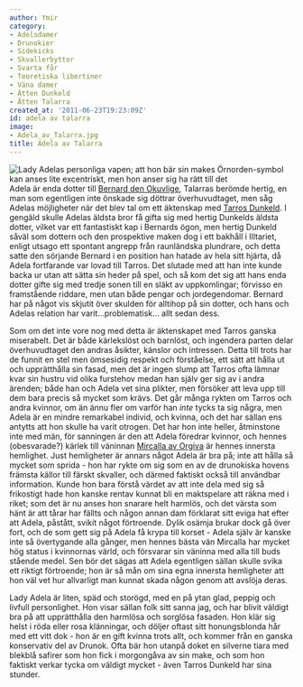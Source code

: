 ```yaml
---
author: Ymir
category:
- Adelsdamer
- Drunokier
- Sidekicks
- Skvallerbyttor
- Svarta får
- Teoretiska libertiner
- Väna damer
- Ätten Dunkeld
- Ätten Talarra
created_at: '2011-06-23T19:23:09Z'
id: adela av talarra
image:
- Adela_av_Talarra.jpg
title: Adela av Talarra
---
```

![Lady Adelas personliga vapen; att hon bär sin makes Örnorden-symbol kan anses lite excentriskt, men hon anser sig ha rätt till det] Adela är enda dotter till [Bernard den Okuvlige], Talarras berömde hertig, en man som egentligen inte önskade sig döttrar överhuvudtaget, men såg Adelas möjligheter när det blev tal om ett äktenskap med [Tarros Dunkeld]. I gengäld skulle Adelas äldsta bror få gifta sig med hertig Dunkelds äldsta dotter, vilket var ett fantastiskt kap i Bernards ögon, men hertig Dunkeld såväl som dottern och den prospektive maken dog i ett bakhåll i Illtariet, enligt utsago ett spontant angrepp från raunländska plundrare, och detta satte den sörjande Bernard i en position han hatade av hela sitt hjärta, då Adela fortfarande var lovad till Tarros. Det slutade med att han inte kunde backa ur utan att sätta sin heder på spel, och så kom det sig att hans enda dotter gifte sig med tredje sonen till en släkt av uppkomlingar; förvisso en framstående riddare, men utan både pengar och jordegendomar. Bernard har på något vis skjutit över skulden för alltihop på sin dotter, och hans och Adelas relation har varit...problematisk... allt sedan dess.

Som om det inte vore nog med detta är äktenskapet med Tarros ganska miserabelt. Det är både kärlekslöst och barnlöst, och ingendera parten delar överhuvudtaget den andras åsikter, känslor och intressen. Detta till trots har de funnit en stel men ömsesidig respekt och förståelse, ett sätt att hålla ut och upprätthålla sin fasad, men det är ingen slump att Tarros ofta lämnar kvar sin hustru vid olika furstehov medan han själv ger sig av i andra ärenden; både han och Adela vet sina plikter, men försöker att leva upp till dem bara precis så mycket som krävs. Det går många rykten om Tarros och andra kvinnor, om än ännu fler om varför han *inte* tycks ta sig några, men Adela är en mindre remarkabel individ, och kvinna, och det har sällan ens antytts att hon skulle ha varit otrogen. Det har hon inte heller, åtminstone inte med män, för sanningen är den att Adela föredrar kvinnor, och hennes (obesvarade?) kärlek till väninnan [Mircalla av Orgiva] är hennes innersta hemlighet. Just hemligheter är annars något Adela är bra på; inte att hålla så mycket som sprida - hon har rykte om sig som en av de drunokiska hovens främsta källor till färskt skvaller, och därmed faktiskt också till användbar information. Kunde hon bara förstå värdet av att inte dela med sig så frikostigt hade hon kanske rentav kunnat bli en maktspelare att räkna med i riket; som det är nu anses hon snarare helt harmlös, och det värsta som hänt är att tårar har fällts och någon annan dam förklarat sitt eviga hat efter att Adela, påstått, svikit något förtroende. Dylik osämja brukar dock gå över fort, och de som gett sig på Adela få krypa till korset - Adela själv är kanske inte så övertygande alla gånger, men hennes bästa vän Mircalla har mycket hög status i kvinnornas värld, och försvarar sin väninna med alla till buds stående medel. Sen bör det sägas att Adela egentligen sällan skulle svika ett riktigt förtroende; hon är så mån om sina egna innersta hemligheter att hon väl vet hur allvarligt man kunnat skada någon genom att avslöja deras.

Lady Adela är liten, späd och storögd, med en på ytan glad, peppig och livfull personlighet. Hon visar sällan folk sitt sanna jag, och har blivit väldigt bra på att upprätthålla den harmlösa och sorglösa fasaden. Hon klär sig helst i röda eller rosa klänningar, och döljer oftast sitt honungsblonda hår med ett vitt dok - hon är en gift kvinna trots allt, och kommer från en ganska konservativ del av Drunok. Ofta bär hon utanpå doket en silverne tiara med blekblå safirer som hon fick i morgongåva av sin make, och som hon faktiskt verkar tycka om väldigt mycket - även Tarros Dunkeld har sina stunder.

  [Lady Adelas personliga vapen; att hon bär sin makes Örnorden-symbol kan anses lite excentriskt, men hon anser sig ha rätt till det]: Adela_av_Talarra.jpg "Lady Adelas personliga vapen; att hon bär sin makes Örnorden-symbol kan anses lite excentriskt, men hon anser sig ha rätt till det"
  [Bernard den Okuvlige]: Bernard_den_Okuvlige
  [Tarros Dunkeld]: Tarros_Dunkeld
  [Mircalla av Orgiva]: Mircalla_av_Orgiva